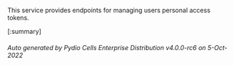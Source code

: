 






This service provides endpoints for managing users personal access tokens.

[:summary]

###### Auto generated by Pydio Cells Enterprise Distribution v4.0.0-rc6 on 5-Oct-2022
